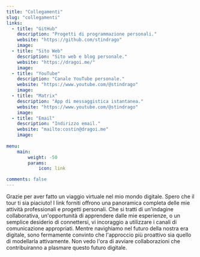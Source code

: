 ```yaml
---
title: "Collegamenti"
slug: "collegamenti"
links:
  - title: "GitHub"
    description: "Progetti di programmazione personali."
    website: "https://github.com/stindrago"
    image:
  - title: "Sito Web"
    description: "Sito web e blog personale."
    website: "https://dragoi.me/"
    image:
  - title: "YouTube"
    description: "Canale YouTube personale."
    website: "https://www.youtube.com/@stindrago"
    image:
  - title: "Matrix"
    description: "App di messaggistica istantanea."
    website: "https://www.youtube.com/@stindrago"
    image:
  - title: "Email"
    description: "Indirizzo email."
    website: "mailto:costin@dragoi.me"
    image:
    
menu:
    main:
        weight: -50
        params:
            icon: link

comments: false
---
```


Grazie per aver fatto un viaggio virtuale nel mio mondo digitale. Spero che il tour ti sia piaciuto! I link forniti offrono una panoramica completa delle mie attività professionali e progetti personali. Che si tratti di un'indagine collaborativa, un'opportunità di apprendere dalle mie esperienze, o un semplice desiderio di connettersi, vi incoraggio a utilizzare i canali di comunicazione appropriati. Mentre navighiamo nel futuro della nostra era digitale, sono fermamente convinto che l'approccio più proattivo sia quello di modellarla attivamente. Non vedo l'ora di avviare collaborazioni che contribuiranno a plasmare questo futuro digitale.
